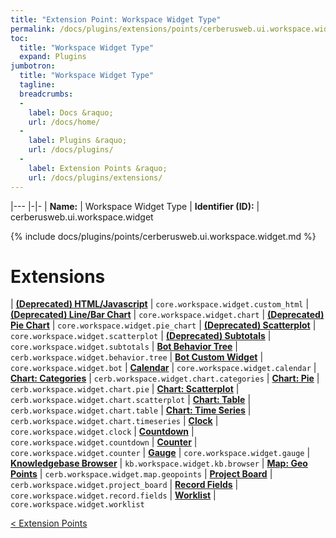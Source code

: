 ```yaml
---
title: "Extension Point: Workspace Widget Type"
permalink: /docs/plugins/extensions/points/cerberusweb.ui.workspace.widget/
toc:
  title: "Workspace Widget Type"
  expand: Plugins
jumbotron:
  title: "Workspace Widget Type"
  tagline: 
  breadcrumbs:
  -
    label: Docs &raquo;
    url: /docs/home/
  -
    label: Plugins &raquo;
    url: /docs/plugins/
  -
    label: Extension Points &raquo;
    url: /docs/plugins/extensions/
---
```


|---
|-|-
| **Name:** | Workspace Widget Type
| **Identifier (ID):** | cerberusweb.ui.workspace.widget

{% include docs/plugins/points/cerberusweb.ui.workspace.widget.md %}

# Extensions

| [**(Deprecated) HTML/Javascript**](/docs/plugins/extensions/core.workspace.widget.custom_html/) | `core.workspace.widget.custom_html`
| [**(Deprecated) Line/Bar Chart**](/docs/plugins/extensions/core.workspace.widget.chart/) | `core.workspace.widget.chart`
| [**(Deprecated) Pie Chart**](/docs/plugins/extensions/core.workspace.widget.pie_chart/) | `core.workspace.widget.pie_chart`
| [**(Deprecated) Scatterplot**](/docs/plugins/extensions/core.workspace.widget.scatterplot/) | `core.workspace.widget.scatterplot`
| [**(Deprecated) Subtotals**](/docs/plugins/extensions/core.workspace.widget.subtotals/) | `core.workspace.widget.subtotals`
| [**Bot Behavior Tree**](/docs/plugins/extensions/cerb.workspace.widget.behavior.tree/) | `cerb.workspace.widget.behavior.tree`
| [**Bot Custom Widget**](/docs/plugins/extensions/core.workspace.widget.bot/) | `core.workspace.widget.bot`
| [**Calendar**](/docs/plugins/extensions/core.workspace.widget.calendar/) | `core.workspace.widget.calendar`
| [**Chart: Categories**](/docs/plugins/extensions/cerb.workspace.widget.chart.categories/) | `cerb.workspace.widget.chart.categories`
| [**Chart: Pie**](/docs/plugins/extensions/cerb.workspace.widget.chart.pie/) | `cerb.workspace.widget.chart.pie`
| [**Chart: Scatterplot**](/docs/plugins/extensions/cerb.workspace.widget.chart.scatterplot/) | `cerb.workspace.widget.chart.scatterplot`
| [**Chart: Table**](/docs/plugins/extensions/cerb.workspace.widget.chart.table/) | `cerb.workspace.widget.chart.table`
| [**Chart: Time Series**](/docs/plugins/extensions/cerb.workspace.widget.chart.timeseries/) | `cerb.workspace.widget.chart.timeseries`
| [**Clock**](/docs/plugins/extensions/core.workspace.widget.clock/) | `core.workspace.widget.clock`
| [**Countdown**](/docs/plugins/extensions/core.workspace.widget.countdown/) | `core.workspace.widget.countdown`
| [**Counter**](/docs/plugins/extensions/core.workspace.widget.counter/) | `core.workspace.widget.counter`
| [**Gauge**](/docs/plugins/extensions/core.workspace.widget.gauge/) | `core.workspace.widget.gauge`
| [**Knowledgebase Browser**](/docs/plugins/extensions/kb.workspace.widget.kb.browser/) | `kb.workspace.widget.kb.browser`
| [**Map: Geo Points**](/docs/plugins/extensions/cerb.workspace.widget.map.geopoints/) | `cerb.workspace.widget.map.geopoints`
| [**Project Board**](/docs/plugins/extensions/cerb.workspace.widget.project_board/) | `cerb.workspace.widget.project_board`
| [**Record Fields**](/docs/plugins/extensions/core.workspace.widget.record.fields/) | `core.workspace.widget.record.fields`
| [**Worklist**](/docs/plugins/extensions/core.workspace.widget.worklist/) | `core.workspace.widget.worklist`

<div class="section-nav">
	<div class="left">
		<a href="/docs/plugins/extensions/#extension-points" class="prev">&lt; Extension Points</a>
	</div>
	<div class="right align-right">
	</div>
</div>
<div class="clear"></div>